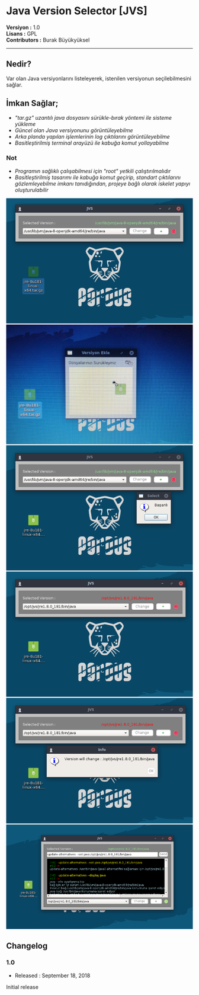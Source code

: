 # Java Version Selector [JVS]

**Versiyon	:**  1.0 		<br />
**Lisans  	:**  GPL 		<br />
**Contributors  :**  Burak Büyükyüksel	<br />

<hr />

## Nedir?

Var olan Java versiyonlarını listeleyerek, istenilen versiyonun seçilebilmesini sağlar.

## İmkan Sağlar;

*	<i> "tar.gz" uzantılı java dosyasını sürükle-bırak yöntemi ile sisteme yükleme</span> </i>
*	<i> Güncel olan Java versiyonunu görüntüleyebilme </i>
*	<i> Arka planda yapılan işlemlerinin log çıktılarını görüntüleyebilme </i>
*	<i> Basitleştirilmiş terminal arayüzü ile kabuğa komut yollayabilme </i>

### Not
* 	<i> Programın sağlıklı çalışabilmesi için "root" yetkili çalıştırılmalıdır </i>
* 	<i> Basitleştirilmiş tasarımı ile kabuğa komut geçirip, standart çıktılarını gözlemleyebilme imkanı tanıdığından, projeye bağlı olarak iskelet yapıyı oluşturulabilir </i>


![Ekran Görüntüsü](resources/screenshoots/ss01.png)
![Ekran Görüntüsü](resources/screenshoots/ss02.png)
![Ekran Görüntüsü](resources/screenshoots/ss03.png)
![Ekran Görüntüsü](resources/screenshoots/ss04.png)
![Ekran Görüntüsü](resources/screenshoots/ss05.png)
![Ekran Görüntüsü](resources/screenshoots/ss06.png)





## Changelog

### 1.0
* Released : September 18, 2018

Initial release